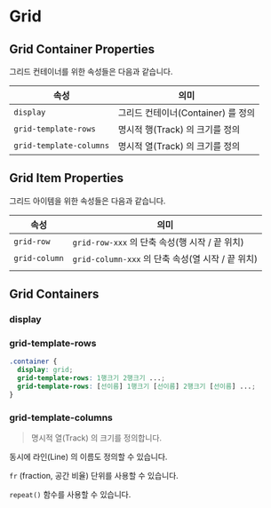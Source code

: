 # Grid

## Grid Container Properties

그리드 컨테이너를 위한 속성들은 다음과 같습니다.

| 속성                    | 의미                               |
| ----------------------- | ---------------------------------- |
| `display`               | 그리드 컨테이너(Container) 를 정의 |
| `grid-template-rows`    | 명시적 행(Track) 의 크기를 정의    |
| `grid-template-columns` | 명시적 열(Track) 의 크기를 정의    |



## Grid Item Properties

그리드 아이템을 위한 속성들은 다음과 같습니다.

| 속성          | 의미                                              |
| ------------- | ------------------------------------------------- |
| `grid-row`    | `grid-row-xxx` 의 단축 속성(행 시작 / 끝 위치)    |
| `grid-column` | `grid-column-xxx` 의 단축 속성(열 시작 / 끝 위치) |
|               |                                                   |



## Grid Containers

### display

### grid-template-rows

```css
.container {
  display: grid;
  grid-template-rows: 1행크기 2행크기 ...;
  grid-template-rows: [선이름] 1행크기 [선이름] 2행크기 [선이름] ...;
}
```



### grid-template-columns

>   명시적 열(Track) 의 크기를 정의합니다.

동시에 라인(Line) 의 이름도 정의할 수 있습니다.

`fr` (fraction, 공간 비율) 단위를 사용할 수 있습니다.

`repeat()` 함수를 사용할 수 있습니다.
